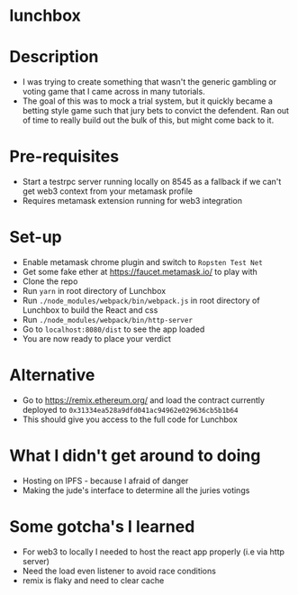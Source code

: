 # lunchbox

Description
================================
* I was trying to create something that wasn't the generic gambling or voting game that I came across in many tutorials.
* The goal of this was to mock a trial system, but it quickly became a betting style game such that jury bets to convict the defendent. Ran out of time to really build out the bulk of this, but might come back to it.

Pre-requisites
================================
* Start a testrpc server running locally on 8545 as a fallback if we can't get web3 context from your metamask profile
* Requires metamask extension running for web3 integration

Set-up
================================
* Enable metamask chrome plugin and switch to `Ropsten Test Net`
* Get some fake ether at https://faucet.metamask.io/ to play with
* Clone the repo
* Run `yarn` in root directory of Lunchbox
* Run `./node_modules/webpack/bin/webpack.js` in root directory of Lunchbox to build the React and css
* Run `./node_modules/webpack/bin/http-server` 
* Go to `localhost:8080/dist` to see the app loaded
* You are now ready to place your verdict

Alternative
================================
* Go to https://remix.ethereum.org/ and load the contract currently deployed to `0x31334ea528a9dfd041ac94962e029636cb5b1b64`
* This should give you access to the full code for Lunchbox

What I didn't get around to doing
=================================
* Hosting on IPFS - because I afraid of danger
* Making the jude's interface to determine all the juries votings

Some gotcha's I learned
=================================
* For web3 to locally I needed to host the react app properly (i.e via http server)
* Need the load even listener to avoid race conditions
* remix is flaky and need to clear cache